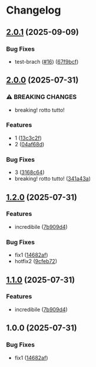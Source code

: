 # Changelog

## [2.0.1](https://github.com/fabiomnk/release-please-test/compare/package-v2.0.0...package-v2.0.1) (2025-09-09)


### Bug Fixes

* test-brach  ([#16](https://github.com/fabiomnk/release-please-test/issues/16)) ([67f9bcf](https://github.com/fabiomnk/release-please-test/commit/67f9bcf299ed1731a356e991bb43d4eab56d09c3))

## [2.0.0](https://github.com/fabiomnk/release-please-test/compare/package-v1.2.0...package-v2.0.0) (2025-07-31)


### ⚠ BREAKING CHANGES

* breaking! rotto tutto!

### Features

* 1 ([13c3c2f](https://github.com/fabiomnk/release-please-test/commit/13c3c2fc983069a795b2e6941c62d3805de7cb3c))
* 2 ([04af68d](https://github.com/fabiomnk/release-please-test/commit/04af68dc8b2998204302e541a582d6ca552b34c8))


### Bug Fixes

* 3 ([3168c64](https://github.com/fabiomnk/release-please-test/commit/3168c644641436a174368cb193a1dd1a749e64fd))
* breaking! rotto tutto! ([341a43a](https://github.com/fabiomnk/release-please-test/commit/341a43a602e0f44ec9ee6e48cf467cd5df8686f7))

## [1.2.0](https://github.com/fabiomnk/release-please-test/compare/package-v1.1.0...package-v1.2.0) (2025-07-31)


### Features

* incredibile ([7b909d4](https://github.com/fabiomnk/release-please-test/commit/7b909d4779c988a1e228408d7461c45d600b0f25))


### Bug Fixes

* fix1 ([14682af](https://github.com/fabiomnk/release-please-test/commit/14682afa973bb863fd019389abbafd5200382df5))
* hotfix2 ([9cfeb72](https://github.com/fabiomnk/release-please-test/commit/9cfeb722463ff647e834b335aee0cede9b95148e))

## [1.1.0](https://github.com/fabiomnk/release-please-test/compare/package-v1.0.0...package-v1.1.0) (2025-07-31)


### Features

* incredibile ([7b909d4](https://github.com/fabiomnk/release-please-test/commit/7b909d4779c988a1e228408d7461c45d600b0f25))

## 1.0.0 (2025-07-31)


### Bug Fixes

* fix1 ([14682af](https://github.com/fabiomnk/release-please-test/commit/14682afa973bb863fd019389abbafd5200382df5))
